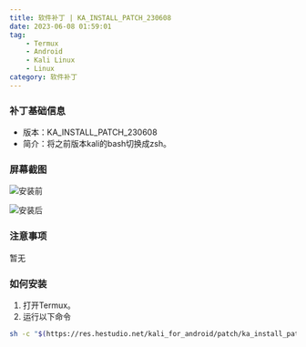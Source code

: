 ```yaml
---
title: 软件补丁 | KA_INSTALL_PATCH_230608
date: 2023-06-08 01:59:01
tag: 
    - Termux
    - Android
    - Kali Linux
    - Linux
category: 软件补丁
---
```


### 补丁基础信息
- 版本：KA_INSTALL_PATCH_230608
- 简介：将之前版本kali的bash切换成zsh。

### 屏幕截图
![安装前](https://image.hestudio.org/img/2023/06/08/64812660bf73c.jpg)

![安装后](https://image.hestudio.org/img/2023/06/08/64812687cc239.jpg)

### 注意事项
暂无

### 如何安装
1. 打开Termux。
2. 运行以下命令

```sh
sh -c "$(https://res.hestudio.net/kali_for_android/patch/ka_install_patch_230608)"
```

<Share colorful />

